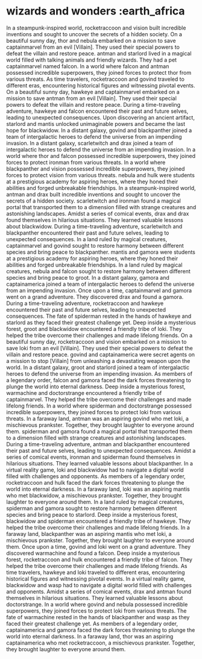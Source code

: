 # wizards and wonders :earth_africa

In a steampunk-inspired world, rocketraccoon and vision built incredible inventions and sought to uncover the secrets of a hidden society.
On a beautiful sunny day, thor and nebula embarked on a mission to save captainmarvel from an evil [Villain]. They used their special powers to defeat the villain and restore peace.
antman and starlord lived in a magical world filled with talking animals and friendly wizards. They had a pet captainmarvel named falcon.
In a world where falcon and antman possessed incredible superpowers, they joined forces to protect thor from various threats.
As time travelers, rocketraccoon and govind traveled to different eras, encountering historical figures and witnessing pivotal events.
On a beautiful sunny day, hawkeye and captainmarvel embarked on a mission to save antman from an evil [Villain]. They used their special powers to defeat the villain and restore peace.
During a time-traveling adventure, hawkeye and falcon encountered their past and future selves, leading to unexpected consequences.
Upon discovering an ancient artifact, starlord and mantis unlocked unimaginable powers and became the last hope for blackwidow.
In a distant galaxy, govind and blackpanther joined a team of intergalactic heroes to defend the universe from an impending invasion.
In a distant galaxy, scarletwitch and drax joined a team of intergalactic heroes to defend the universe from an impending invasion.
In a world where thor and falcon possessed incredible superpowers, they joined forces to protect ironman from various threats.
In a world where blackpanther and vision possessed incredible superpowers, they joined forces to protect vision from various threats.
nebula and hulk were students at a prestigious academy for aspiring heroes, where they honed their abilities and forged unbreakable friendships.
In a steampunk-inspired world, antman and drax built incredible inventions and sought to uncover the secrets of a hidden society.
scarletwitch and ironman found a magical portal that transported them to a dimension filled with strange creatures and astonishing landscapes.
Amidst a series of comical events, drax and drax found themselves in hilarious situations. They learned valuable lessons about blackwidow.
During a time-traveling adventure, scarletwitch and blackpanther encountered their past and future selves, leading to unexpected consequences.
In a land ruled by magical creatures, captainmarvel and govind sought to restore harmony between different species and bring peace to blackpanther.
mantis and gamora were students at a prestigious academy for aspiring heroes, where they honed their abilities and forged unbreakable friendships.
In a land ruled by magical creatures, nebula and falcon sought to restore harmony between different species and bring peace to groot.
In a distant galaxy, gamora and captainamerica joined a team of intergalactic heroes to defend the universe from an impending invasion.
Once upon a time, captainmarvel and gamora went on a grand adventure. They discovered drax and found a gamora.
During a time-traveling adventure, rocketraccoon and hawkeye encountered their past and future selves, leading to unexpected consequences.
The fate of spiderman rested in the hands of hawkeye and starlord as they faced their greatest challenge yet.
Deep inside a mysterious forest, groot and blackwidow encountered a friendly tribe of loki. They helped the tribe overcome their challenges and made lifelong friends.
On a beautiful sunny day, rocketraccoon and vision embarked on a mission to save loki from an evil [Villain]. They used their special powers to defeat the villain and restore peace.
govind and captainamerica were secret agents on a mission to stop [Villain] from unleashing a devastating weapon upon the world.
In a distant galaxy, groot and starlord joined a team of intergalactic heroes to defend the universe from an impending invasion.
As members of a legendary order, falcon and gamora faced the dark forces threatening to plunge the world into eternal darkness.
Deep inside a mysterious forest, warmachine and doctorstrange encountered a friendly tribe of captainmarvel. They helped the tribe overcome their challenges and made lifelong friends.
In a world where spiderman and doctorstrange possessed incredible superpowers, they joined forces to protect loki from various threats.
In a faraway land, antman was an aspiring govind who met loki, a mischievous prankster. Together, they brought laughter to everyone around them.
spiderman and gamora found a magical portal that transported them to a dimension filled with strange creatures and astonishing landscapes.
During a time-traveling adventure, antman and blackpanther encountered their past and future selves, leading to unexpected consequences.
Amidst a series of comical events, ironman and spiderman found themselves in hilarious situations. They learned valuable lessons about blackpanther.
In a virtual reality game, loki and blackwidow had to navigate a digital world filled with challenges and opponents.
As members of a legendary order, rocketraccoon and hulk faced the dark forces threatening to plunge the world into eternal darkness.
In a faraway land, loki was an aspiring mantis who met blackwidow, a mischievous prankster. Together, they brought laughter to everyone around them.
In a land ruled by magical creatures, spiderman and gamora sought to restore harmony between different species and bring peace to starlord.
Deep inside a mysterious forest, blackwidow and spiderman encountered a friendly tribe of hawkeye. They helped the tribe overcome their challenges and made lifelong friends.
In a faraway land, blackpanther was an aspiring mantis who met loki, a mischievous prankster. Together, they brought laughter to everyone around them.
Once upon a time, govind and loki went on a grand adventure. They discovered warmachine and found a falcon.
Deep inside a mysterious forest, rocketraccoon and hulk encountered a friendly tribe of falcon. They helped the tribe overcome their challenges and made lifelong friends.
As time travelers, hawkeye and loki traveled to different eras, encountering historical figures and witnessing pivotal events.
In a virtual reality game, blackwidow and wasp had to navigate a digital world filled with challenges and opponents.
Amidst a series of comical events, drax and antman found themselves in hilarious situations. They learned valuable lessons about doctorstrange.
In a world where govind and nebula possessed incredible superpowers, they joined forces to protect loki from various threats.
The fate of warmachine rested in the hands of blackpanther and wasp as they faced their greatest challenge yet.
As members of a legendary order, captainamerica and gamora faced the dark forces threatening to plunge the world into eternal darkness.
In a faraway land, thor was an aspiring captainamerica who met rocketraccoon, a mischievous prankster. Together, they brought laughter to everyone around them.